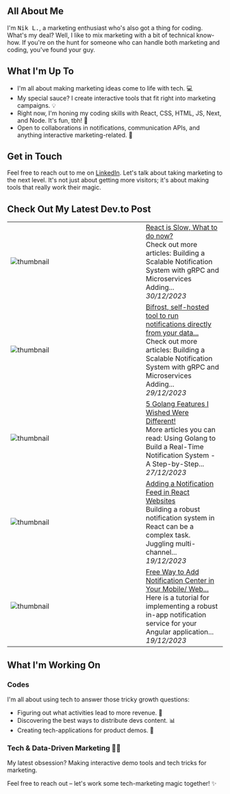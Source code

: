 ## All About Me

I'm <kbd>Nik L.</kbd>, a marketing enthusiast who's also got a thing for coding. What's my deal? Well, I like to mix marketing with a bit of technical know-how. If you're on the hunt for someone who can handle both marketing and coding, you've found your guy.

## What I'm Up To

- I'm all about making marketing ideas come to life with tech. 💻
- My special sauce? I create interactive tools that fit right into marketing campaigns. 💡
- Right now, I'm honing my coding skills with React, CSS, HTML, JS, Next, and Node. It's fun, tbh! 🌱
- Open to collaborations in notifications, communication APIs, and anything interactive marketing-related. 💞️

## Get in Touch

Feel free to reach out to me on [LinkedIn](https://www.linkedin.com/in/nik-k9/). Let's talk about taking marketing to the next level. It's not just about getting more visitors; it's about making tools that really work their magic.

## Check Out My Latest Dev.to Post


<table>
        <tr>
            <td width="300px"><img src="https://res.cloudinary.com/practicaldev/image/fetch/s--in25plJC--/c_imagga_scale,f_auto,fl_progressive,h_420,q_auto,w_1000/https://dev-to-uploads.s3.amazonaws.com/uploads/articles/u01qm0mnwqjykc7x1v9f.jpg" alt="thumbnail"></td>
            <td>
                <a href="https://dev.to/nikl/react-is-slow-what-to-do-now-369g">React is Slow, What to do now?</a>
                <div>Check out more articles:   Building a Scalable Notification System with gRPC and Microservices Adding...</div>
                <div><i>30/12/2023</i></div>
            </td>
        </tr>
        <tr>
            <td width="300px"><img src="https://res.cloudinary.com/practicaldev/image/fetch/s--28ANs6YY--/c_imagga_scale,f_auto,fl_progressive,h_420,q_auto,w_1000/https://dev-to-uploads.s3.amazonaws.com/uploads/articles/iziv9vdr8so7fmmjdsn4.jpg" alt="thumbnail"></td>
            <td>
                <a href="https://dev.to/suprsend/bifrost-self-hosted-tool-to-run-notifications-directly-from-your-data-warehouse-1ahe">Bifrost, self-hosted tool to run notifications directly from your data...</a>
                <div>Check out more articles:   Building a Scalable Notification System with gRPC and Microservices Adding...</div>
                <div><i>29/12/2023</i></div>
            </td>
        </tr>
        <tr>
            <td width="300px"><img src="https://res.cloudinary.com/practicaldev/image/fetch/s--XxsCMtav--/c_imagga_scale,f_auto,fl_progressive,h_420,q_auto,w_1000/https://dev-to-uploads.s3.amazonaws.com/uploads/articles/oe7a6q3q280lccdocbfn.png" alt="thumbnail"></td>
            <td>
                <a href="https://dev.to/nikl/5-golang-features-i-wished-were-different-2mgp">5 Golang Features I Wished Were Different!</a>
                <div>More articles you can read:    Using Golang to Build a Real-Time Notification System - A Step-by-Step...</div>
                <div><i>27/12/2023</i></div>
            </td>
        </tr>
        <tr>
            <td width="300px"><img src="https://res.cloudinary.com/practicaldev/image/fetch/s--tl828o4s--/c_imagga_scale,f_auto,fl_progressive,h_420,q_auto,w_1000/https://dev-to-uploads.s3.amazonaws.com/uploads/articles/6zqhl61l6lr8lt7u8iad.png" alt="thumbnail"></td>
            <td>
                <a href="https://dev.to/suprsend/adding-a-notification-feed-in-react-websites-4oa0">Adding a Notification Feed in React Websites</a>
                <div>Building a robust notification system in React can be a complex task. Juggling multi-channel...</div>
                <div><i>19/12/2023</i></div>
            </td>
        </tr>
        <tr>
            <td width="300px"><img src="https://res.cloudinary.com/practicaldev/image/fetch/s--mLCOw5p6--/c_imagga_scale,f_auto,fl_progressive,h_420,q_auto,w_1000/https://dev-to-uploads.s3.amazonaws.com/uploads/articles/xku2drfar92pwj1k0tq2.png" alt="thumbnail"></td>
            <td>
                <a href="https://dev.to/suprsend/free-way-to-add-notification-center-in-your-mobile-web-application-bm3">Free Way to Add Notification Center in Your Mobile/ Web...</a>
                <div>Here is a tutorial for implementing a robust in-app notification service for your Angular application...</div>
                <div><i>19/12/2023</i></div>
            </td>
        </tr>
</table>

## What I'm Working On

### Codes

I'm all about using tech to answer those tricky growth questions:

- Figuring out what activities lead to more revenue. 🚀
- Discovering the best ways to distribute devs content. 📊
- Creating tech-applications for product demos. 🧰

### Tech & Data-Driven Marketing 🧙‍♂️

My latest obsession? Making interactive demo tools and tech tricks for marketing. 

Feel free to reach out – let's work some tech-marketing magic together! ✨


